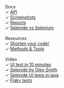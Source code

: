 <div class="left-menu">
  <div>Docs</div>
  <div>✓ <a href="/documentation.html">API</a></div>
  <div>✓ <a href="/documentation/screenshots.html">Screenshots</a></div>
  <div>✓ <a href="/documentation/reports.html">Reports</a></div>
  <div>✓ <a href="/documentation/selenide-vs-selenium.html">Selenide vs Selenium</a></div>

  <br/>
  <div>Resources</div>
  <div>✓ <a href="https://prezi.com/d18jggopjyaj/selenide-shorten-your-code/" target="_blank">Shorten your code!</a></div>
  <div>✓ <a href="https://www.methodsandtools.com/tools/selenide.php" target="_blank">Methods & Tools</a></div>

  <br/>
  <div>Video</div>
  <div>✓ <a class="video" href="https://vimeo.com/107647158">UI test in 10 minutes</a></div>
  <div>✓ <a class="video" href="https://www.youtube.com/watch?v=6LW4h5y6Iw4">Selenide by Glen Smith</a></div>
  <div>✓ <a class="video" href="https://www.youtube.com/watch?v=5qiuRoUcICs&t=2882s&ab_channel=trendigtechnologyservicesGmbH">Selenide UI tests in java</a></div>
  <div>✓ <a class="video" href="https://www.youtube.com/watch?v=18J2_4a4Cl4&ab_channel=Jfokus">Flaky tests</a></div>
</div>
